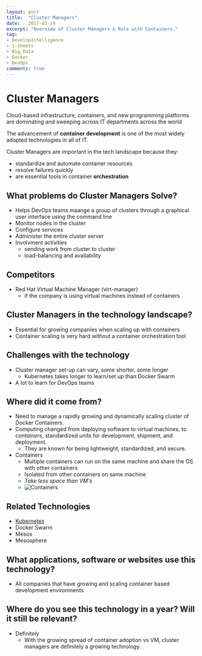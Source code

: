```yaml
---
layout: post
title:  "Cluster Managers"
date:   2017-03-19
excerpt: "Overview of Cluster Managers & Role with Containers."
tag:
- DevelopIntelligence
- 1-sheets
- Big_Data
- Docker
- DevOps
comments: true
---
```


# Cluster Managers

Cloud-based infrastructure, containers, and new programming platforms are dominating and sweeping across IT departments across the world

The advancement of **container development** is one of the most widely adopted technologies in all of IT. 


Cluster Managers are important in the tech landscape because they:

- standardize and automate container resources 
- resolve failures quickly
- are essential tools in container **orchestration** 

## What problems do Cluster Managers Solve?
- Helps DevOps teams maange a group of clusters through a graphical user interface using the command line
- Monitor nodes in the cluster
- Configure services 
- Administer the entire cluster server 
- Involvment activities
	- sending work from cluster to cluster 
	- load-balancing and availability 

## Competitors
- Red Hat Virtual Machine Manager (virt-manager)
	- if the company is using virtual machines instead of containers 

## Cluster Managers in the technology landscape?
- Essential for  growing companies when scaling up with containers
- Container scaling is very hard without a container orchestration tool

## Challenges with the technology
- Cluster manager set-up can vary, some shorter, some longer
	- Kubernetes takes longer to learn/set up than Docker Swarm
- A lot  to learn for DevOps teams 

## Where did it come from?
- Need to manage a rapidly growing and dynamically scaling cluster of Docker Containers. 
- Computing changed from deploying software to virtual machines, to *containers*,  standardized units for development, shipment, and deployment. 
	- They are known for being lightweight, standardized, and secure. 
- Containers
	- Multiple containers can run on the same machine and share the OS with other containers
	- Isolated from other containers on same machine 
	- *Take less space than VM's*
	- ![Containers](https://www.docker.com/sites/default/files/Container%402x.png)

## Related Technologies
- [Kubernetes](https://github.com/danvn/1sheets/blob/master/Kubernetes.md)
- Docker Swarm
- Mesos 
- Mesosphere

## What applications, software or websites use this technology?
- All companies that have growing and scaling container based development environments

## Where do you see this technology in a year?  Will it still be relevant?
- Definitely
	- With the growing spread of container adoption vs VM, cluster managers are definitely a growing technology. 